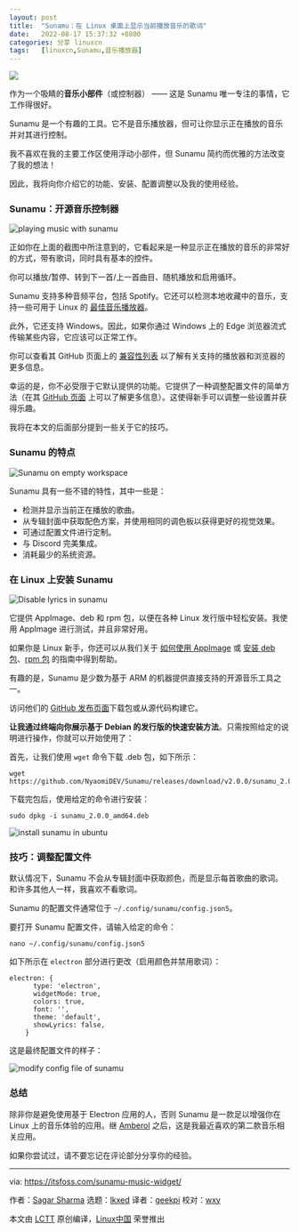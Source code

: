 ```yaml
---
layout: post
title:	"Sunamu：在 Linux 桌面上显示当前播放音乐的歌词"
date:	2022-08-17 15:37:32 +0800 
categories:	分享 linuxcn 
tags:	[linuxcn,Sunamu,音乐播放器]
---
```



![](/Asserts/Images/album/202208/17/153701c3blbrgglfx7cfbr.jpg)


作为一个吸睛的**音乐小部件**（或控制器） —— 这是 Sunamu 唯一专注的事情，它工作得很好。


Sunamu 是一个有趣的工具。它不是音乐播放器，但可让你显示正在播放的音乐并对其进行控制。


我不喜欢在我的主要工作区使用浮动小部件，但 Sunamu 简约而优雅的方法改变了我的想法！


因此，我将向你介绍它的功能、安装、配置调整以及我的使用经验。


### Sunamu：开源音乐控制器


![playing music with sunamu](/Asserts/Images/album/202208/17/153732d5us5dnuztl5olpu.png)


正如你在上面的截图中所注意到的，它看起来是一种显示正在播放的音乐的非常好的方式，带有歌词，同时具有基本的控件。


你可以播放/暂停、转到下一首/上一首曲目、随机播放和启用循环。


Sunamu 支持多种音频平台，包括 Spotify。它还可以检测本地收藏中的音乐，支持一些可用于 Linux 的 [最佳音乐播放器](https://itsfoss.com/best-music-players-linux/)。


此外，它还支持 Windows。因此，如果你通过 Windows 上的 Edge 浏览器流式传输某些内容，它应该可以正常工作。


你可以查看其 GitHub 页面上的 [兼容性列表](https://github.com/NyaomiDEV/Sunamu/blob/master/COMPATIBILITY.md) 以了解有关支持的播放器和浏览器的更多信息。


幸运的是，你不必受限于它默认提供的功能。它提供了一种调整配置文件的简单方法（在其 [GitHub 页面](https://github.com/NyaomiDEV/Sunamu/blob/master/assets/config.json5) 上可以了解更多信息）。这使得新手可以调整一些设置并获得乐趣。


我将在本文的后面部分提到一些关于它的技巧。


### Sunamu 的特点


![Sunamu on empty workspace](/Asserts/Images/album/202208/17/153229jwl4lkl7zfwhkllf.jpg)


Sunamu 具有一些不错的特性，其中一些是：


* 检测并显示当前正在播放的歌曲。
* 从专辑封面中获取配色方案，并使用相同的调色板以获得更好的视觉效果。
* 可通过配置文件进行定制。
* 与 Discord 完美集成。
* 消耗最少的系统资源。


### 在 Linux 上安装 Sunamu


![Disable lyrics in sunamu](/Asserts/Images/album/202208/17/153236k212u7jiebcl12ef.jpg)


它提供 AppImage、deb 和 rpm 包，以便在各种 Linux 发行版中轻松安装。我使用 AppImage 进行测试，并且非常好用。


如果你是 Linux 新手，你还可以从我们关于 [如何使用 AppImage](https://itsfoss.com/use-appimage-linux/) 或 [安装 deb 包](https://itsfoss.com/install-deb-files-ubuntu/)、[rpm 包](https://itsfoss.com/install-rpm-files-fedora/) 的指南中得到帮助。


有趣的是，Sunamu 是少数为基于 ARM 的机器提供直接支持的开源音乐工具之一。


访问他们的 [GitHub 发布页面](https://github.com/NyaomiDEV/Sunamu/releases/tag/v2.0.0)下载包或从源代码构建它。


**让我通过终端向你展示基于 Debian 的发行版的快速安装方法**。只需按照给定的说明进行操作，你就可以开始使用了：


首先，让我们使用 `wget` 命令下载 .deb 包，如下所示：



```
wget https://github.com/NyaomiDEV/Sunamu/releases/download/v2.0.0/sunamu_2.0.0_amd64.deb

```

下载完包后，使用给定的命令进行安装：



```
sudo dpkg -i sunamu_2.0.0_amd64.deb

```

![install sunamu in ubuntu](/Asserts/Images/album/202208/17/153244rcmc0p1h4c160c66.jpg)


### 技巧：调整配置文件


默认情况下，Sunamu 不会从专辑封面中获取颜色，而是显示每首歌曲的歌词。和许多其他人一样，我喜欢不看歌词。


Sunamu 的配置文件通常位于 `~/.config/sunamu/config.json5`。


要打开 Sunamu 配置文件，请输入给定的命令：



```
nano ~/.config/sunamu/config.json5

```

如下所示在 `electron` 部分进行更改（启用颜色并禁用歌词）：



```
electron: {
      type: 'electron',
      widgetMode: true,
      colors: true,
      font: '',
      theme: 'default',
      showLyrics: false,
    }

```

这是最终配置文件的样子：


![modify config file of sunamu](/Asserts/Images/album/202208/17/153251lt1d79crrtd48jpj.jpg)


### 总结


除非你是避免使用基于 Electron 应用的人，否则 Sunamu 是一款足以增强你在 Linux 上的音乐体验的应用。继 [Amberol](https://itsfoss.com/amberol-music-player/) 之后，这是我最近喜欢的第二款音乐相关应用。


如果你尝试过，请不要忘记在评论部分分享你的经验。




---


via: <https://itsfoss.com/sunamu-music-widget/>


作者：[Sagar Sharma](https://itsfoss.com/author/sagar/) 选题：[lkxed](https://github.com/lkxed) 译者：[geekpi](https://github.com/geekpi) 校对：[wxy](https://github.com/wxy)


本文由 [LCTT](https://github.com/LCTT/TranslateProject) 原创编译，[Linux中国](https://linux.cn/) 荣誉推出
